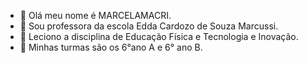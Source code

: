 - 👋 Olá meu nome é MARCELAMACRI.
- 👀 Sou professora da escola Edda Cardozo de Souza Marcussi.
- 🌱 Leciono a disciplina de Educação Física e Tecnologia e Inovação.
- 💞️ Minhas turmas são os 6°ano A e 6° ano B.
  

<!---
PROFMARCELAMACRI/PROFMARCELAMACRI is a ✨ special ✨ repository because its `README.md` (this file) appears on your GitHub profile.
You can click the Preview link to take a look at your changes.
--->
